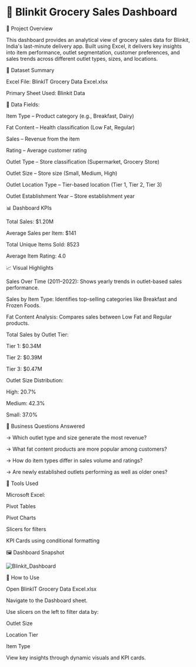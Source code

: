 # 🛒 Blinkit Grocery Sales Dashboard
📌 Project Overview

This dashboard provides an analytical view of grocery sales data for Blinkit, India's last-minute delivery app. Built using Excel, it delivers key insights into item performance, outlet segmentation, customer preferences, and sales trends across different outlet types, sizes, and locations.

📁 Dataset Summary

Excel File: BlinkIT Grocery Data Excel.xlsx

Primary Sheet Used: Blinkit Data

🔹 Data Fields:

Item Type – Product category (e.g., Breakfast, Dairy)

Fat Content – Health classification (Low Fat, Regular)

Sales – Revenue from the item

Rating – Average customer rating

Outlet Type – Store classification (Supermarket, Grocery Store)

Outlet Size – Store size (Small, Medium, High)

Outlet Location Type – Tier-based location (Tier 1, Tier 2, Tier 3)

Outlet Establishment Year – Store establishment year

📊 Dashboard KPIs

Total Sales: $1.20M

Average Sales per Item: $141

Total Unique Items Sold: 8523

Average Item Rating: 4.0

📈 Visual Highlights

Sales Over Time (2011–2022):
 Shows yearly trends in outlet-based sales performance.

Sales by Item Type:
 Identifies top-selling categories like Breakfast and Frozen Foods.

Fat Content Analysis:
 Compares sales between Low Fat and Regular products.

Total Sales by Outlet Tier:

Tier 1: $0.34M

Tier 2: $0.39M

Tier 3: $0.47M

Outlet Size Distribution:

High: 20.7%

Medium: 42.3%

Small: 37.0%


🎯 Business Questions Answered

-> Which outlet type and size generate the most revenue?

-> What fat content products are more popular among customers?

-> How do item types differ in sales volume and ratings?

-> Are newly established outlets performing as well as older ones?

🧰 Tools Used

Microsoft Excel:

Pivot Tables

Pivot Charts

Slicers for filters

KPI Cards using conditional formatting


🖼️ Dashboard Snapshot

![Blinkit_Dashboard](https://github.com/user-attachments/assets/dab286f2-81b2-461d-a8f1-b54d0afa7c19)


🚀 How to Use

Open BlinkIT Grocery Data Excel.xlsx

Navigate to the Dashboard sheet.

Use slicers on the left to filter data by:

Outlet Size

Location Tier

Item Type

View key insights through dynamic visuals and KPI cards.
